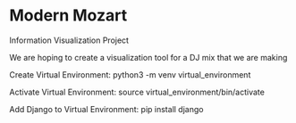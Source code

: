 # Modern Mozart
Information Visualization Project

We are hoping to create a visualization tool for a DJ mix that we are making

Create Virtual Environment:
python3 -m venv virtual_environment

Activate Virtual Environment:
source virtual_environment/bin/activate

Add Django to Virtual Environment:
pip install django



